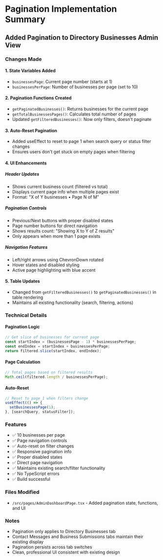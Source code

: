 # Pagination Implementation Summary

## Added Pagination to Directory Businesses Admin View

### Changes Made

#### 1. State Variables Added
- `businessesPage`: Current page number (starts at 1)
- `businessesPerPage`: Number of businesses per page (set to 10)

#### 2. Pagination Functions Created
- `getPaginatedBusinesses()`: Returns businesses for the current page
- `getTotalBusinessesPages()`: Calculates total number of pages
- Updated `getFilteredBusinesses()`: Now only filters, doesn't paginate

#### 3. Auto-Reset Pagination
- Added useEffect to reset to page 1 when search query or status filter changes
- Ensures users don't get stuck on empty pages when filtering

#### 4. UI Enhancements

##### Header Updates
- Shows current business count (filtered vs total)
- Displays current page info when multiple pages exist
- Format: "X of Y businesses • Page N of M"

##### Pagination Controls
- Previous/Next buttons with proper disabled states
- Page number buttons for direct navigation
- Shows results count: "Showing X to Y of Z results"
- Only appears when more than 1 page exists

##### Navigation Features
- Left/right arrows using ChevronDown rotated
- Hover states and disabled styling
- Active page highlighting with blue accent

#### 5. Table Updates
- Changed from `getFilteredBusinesses()` to `getPaginatedBusinesses()` in table rendering
- Maintains all existing functionality (search, filtering, actions)

### Technical Details

#### Pagination Logic
```typescript
// Get slice of businesses for current page
const startIndex = (businessesPage - 1) * businessesPerPage;
const endIndex = startIndex + businessesPerPage;
return filtered.slice(startIndex, endIndex);
```

#### Page Calculation
```typescript
// Total pages based on filtered results
Math.ceil(filtered.length / businessesPerPage);
```

#### Auto-Reset
```typescript
// Reset to page 1 when filters change
useEffect(() => {
  setBusinessesPage(1);
}, [searchQuery, statusFilter]);
```

### Features
- ✅ 10 businesses per page
- ✅ Page navigation controls
- ✅ Auto-reset on filter changes
- ✅ Responsive pagination info
- ✅ Proper disabled states
- ✅ Direct page navigation
- ✅ Maintains existing search/filter functionality
- ✅ No TypeScript errors
- ✅ Build successful

### Files Modified
- `/src/pages/AdminDashboardPage.tsx` - Added pagination state, functions, and UI

### Notes
- Pagination only applies to Directory Businesses tab
- Contact Messages and Business Submissions tabs maintain their existing display
- Pagination persists across tab switches
- Clean, professional UI consistent with existing design

